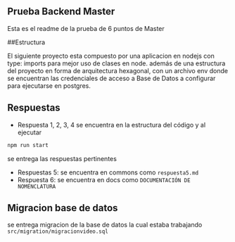## Prueba Backend Master
Esta es el readme de la prueba de 6 puntos de Master

##Estructura

El siguiente proyecto esta compuesto por una aplicacion en nodejs con type: imports para mejor uso de clases en node. además de una estructura del proyecto en forma de arquitectura hexagonal, con un archivo env donde se encuentran
las credenciales de acceso a Base de Datos a configurar para ejecutarse en postgres.

## Respuestas

- Respuesta 1, 2, 3, 4 se encuentra en la estructura del código y al ejecutar
```javascript
npm run start
```
se entrega las respuestas pertinentes

- Respuestas 5: se encuentra en commons como `respuesta5.md`
- Respuesta 6: se encuentra en docs como `DOCUMENTACIÓN DE NOMENCLATURA`

## Migracion base de datos 

se entrega migracion de la base de datos la cual estaba trabajando `src/migration/migracionvideo.sql`